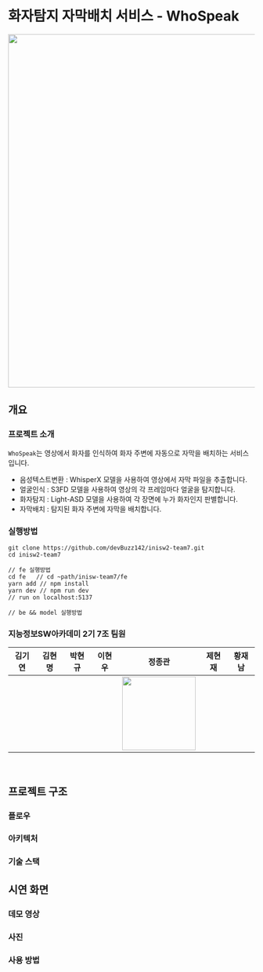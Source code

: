 # 화자탐지 자막배치 서비스 - WhoSpeak
<img src='https://github.com/devBuzz142/inisw2-team7/assets/19660039/67b6974a-75f1-450a-a89c-523deb51a351' width='720' />

## 개요
### 프로젝트 소개
`WhoSpeak`는 영상에서 화자를 인식하여 화자 주변에 자동으로 자막을 배치하는 서비스입니다.
- 음성텍스트변환 : WhisperX 모델을 사용하여 영상에서 자막 파일을 추출합니다.
- 얼굴인식     : S3FD 모델을 사용하여 영상의 각 프레임마다 얼굴을 탐지합니다.
- 화자탐지     : Light-ASD 모델을 사용하여 각 장면에 누가 화자인지 판별합니다.
- 자막배치     : 탐지된 화자 주변에 자막을 배치합니다. 

### 실행방법
```
git clone https://github.com/devBuzz142/inisw2-team7.git
cd inisw2-team7

// fe 실행방법
cd fe   // cd ~path/inisw-team7/fe
yarn add // npm install
yarn dev // npm run dev
// run on localhost:5137

// be && model 실행방법

```

### 지능정보SW아카데미 2기 7조 팀원

| 김기연 | 김현명 | 박현규 | 이현우 | 정종관 | 제현재 | 황재남 |
| --- | --- | --- | --- | --- | --- | --- |
|   |  |  |  | <img src='https://user-images.githubusercontent.com/97934878/176351807-7934715a-17c7-4efd-84d1-713c45af5794.png' width='150' />  | |  |

<br>

## 프로젝트 구조

### 플로우

### 아키텍처

### 기술 스택

## 시연 화면

### 데모 영상

### 사진

### 사용 방법
